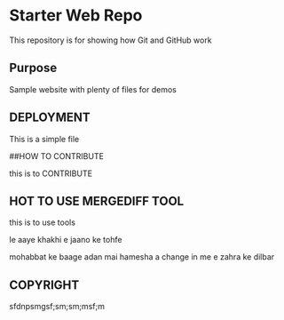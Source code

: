 # Starter Web Repo

This repository is for showing how Git and GitHub work

## Purpose

Sample website with plenty of files for demos

## DEPLOYMENT
This is a simple file

##HOW TO CONTRIBUTE

this is to CONTRIBUTE
## HOT TO USE MERGEDIFF TOOL

this is to use tools 


le aaye khakhi e jaano ke tohfe


mohabbat ke baage adan mai hamesha 
a change in me 
e zahra ke dilbar

## COPYRIGHT 
sfdnpsmgsf;sm;sm;msf;m
